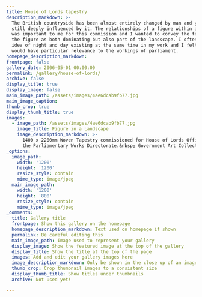 ```yaml
---
title: House of Lords tapestry
description_markdown: >-
  The British countryside has been almost entirely changed by man and yet we are
  still deeply influenced by it. The relationships of a figure within a space
  was important to me for this commission and I wanted to convey the feeling of
  the figure as both dominating but also part of the landscape. I often use the
  idea of night and day existing at the same time in my work and I felt this
  would have particular relevance to the workings of parliament.
homepage_description_markdown:
frontpage: false
gallery_date: 2006-05-01 00:00:00
permalink: /gallery/house-of-lords/
archive: false
display_title: true
display_image: false
main_image_path: /assets/images/4ae6dcab9fb77.jpg
main_image_caption:
thumb_crop: true
display_thumb_title: true
images:
  - image_path: /assets/images/4ae6dcab9fb77.jpg
    image_title: Figure in a Landscape
    image_description_markdown: >-
      1400 x 2200mm Woven Tapestry commissioned for House of Lords Offices by
      the Parliamentary Works Directorate.&nbsp; Government Art Collection.
_options:
  image_path:
    width: '1200'
    height: '1200'
    resize_style: contain
    mime_type: image/jpeg
  main_image_path:
    width: '1200'
    height: '800'
    resize_style: contain
    mime_type: image/jpeg
_comments:
  title: Gallery title
  frontpage: Show this gallery on the homepage
  homepage_description_markdown: Text used on homepage if shown
  permalink: Be careful editing this
  main_image_path: Image used to represent your gallery
  display_image: Show the featured image at the top of the gallery
  display_title: Show the title at the top of the page
  images: Add and edit your gallery images here
  image_description_markdown: Only be shown in the close up of an image
  thumb_crop: Crop thumbnail images to a consistent size
  display_thumb_title: Show titles under thumbnails
  archive: Not used yet!

---
```


